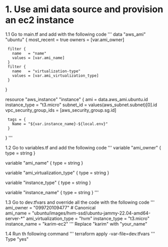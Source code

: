 # 1. Use ami data source and provision an ec2 instance

1.1 Go to main.tf and add with the following code
'''
   data "aws_ami" "ubuntu" {
     most_recent = true
     owners      = [var.ami_owner] 
 
     filter {
       name   = "name"
       values = [var.ami_name]
     }
     filter {
       name   = "virtualization-type"
       values = [var.ami_virtualization_type]
     }
   }

   resource "aws_instance" "instance" {
     ami                    = data.aws_ami.ubuntu.id
     instance_type          = "t3.micro"
     subnet_id              = values(aws_subnet.subnet)[0].id
     vpc_security_group_ids = [aws_security_group.sg.id]

     tags = {
       Name = "${var.instance_name}-${local.env}"
     }
   }
'''

1.2 Go to variables.tf and add the following code
'''
   variable "ami_owner" {
     type    = string
   }

   variable "ami_name" {
     type    = string
   }

   variable "ami_virtualization_type" {
     type    = string
   }

   variable "instance_type" {
     type    = string
   }

   variable "instance_name" {
     type    = string
   }
'''


1.3 Go to dev.tfvars and override all the code with the following code
'''
   ami_owner = "099720109477" # Canonical  
   ami_name = "ubuntu/images/hvm-ssd/ubuntu-jammy-22.04-amd64-server-*"
   ami_virtualization_type = "hvm"
   instance_type = "t3.micro"
   instance_name = "karim-ec2"
'''
Replace "karim" with "your_name"

1.4 Run th following command
'''
   terraform apply -var-file=dev.tfvars
'''
Type "yes"